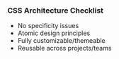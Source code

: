 ### CSS Architecture Checklist

- No specificity issues
- Atomic design principles
- Fully customizable/themeable
- Reusable across projects/teams